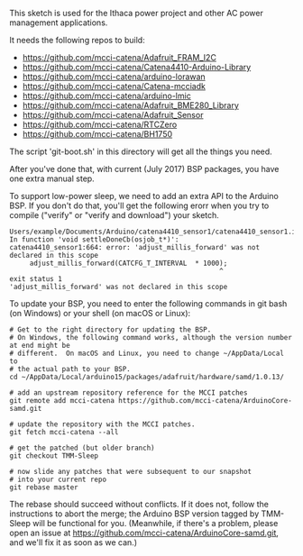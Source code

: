 This sketch is used for the Ithaca power project and other AC power management applications.

It needs the following repos to build:
*  https://github.com/mcci-catena/Adafruit_FRAM_I2C
*  https://github.com/mcci-catena/Catena4410-Arduino-Library
*  https://github.com/mcci-catena/arduino-lorawan
*  https://github.com/mcci-catena/Catena-mcciadk
*  https://github.com/mcci-catena/arduino-lmic
*  https://github.com/mcci-catena/Adafruit_BME280_Library
*  https://github.com/mcci-catena/Adafruit_Sensor
*  https://github.com/mcci-catena/RTCZero
*  https://github.com/mcci-catena/BH1750

The script 'git-boot.sh' in this directory will get all the things you need.

After you've done that, with current (July 2017) BSP packages, you have one extra manual step.

To support low-power sleep, we need to add an extra API to the Arduino BSP. If you don't do that, you'll get the following erorr when you try to compile ("verify" or "verify and download") your sketch.

```
Users/example/Documents/Arduino/catena4410_sensor1/catena4410_sensor1.ino: In function 'void settleDoneCb(osjob_t*)':
catena4410_sensor1:664: error: 'adjust_millis_forward' was not declared in this scope
     adjust_millis_forward(CATCFG_T_INTERVAL  * 1000);
                                                    ^
exit status 1
'adjust_millis_forward' was not declared in this scope
```

To update your BSP, you need to enter the following commands in git bash (on Windows) or your shell (on macOS or Linux):

```shell
# Get to the right directory for updating the BSP.
# On Windows, the following command works, although the version number at end might be
# different.  On macOS and Linux, you need to change ~/AppData/Local to
# the actual path to your BSP.
cd ~/AppData/Local/arduino15/packages/adafruit/hardware/samd/1.0.13/ 

# add an upstream repository reference for the MCCI patches
git remote add mcci-catena https://github.com/mcci-catena/ArduinoCore-samd.git

# update the repository with the MCCI patches.
git fetch mcci-catena --all

# get the patched (but older branch)
git checkout TMM-Sleep

# now slide any patches that were subsequent to our snapshot 
# into your current repo
git rebase master
```
The rebase should succeed without conflicts.  If it does not, follow the instructions to abort the merge; the Arduino BSP version tagged by TMM-Sleep will be functional for you. (Meanwhile, if there's a problem, please open an issue at https://github.com/mcci-catena/ArduinoCore-samd.git, and we'll fix it as soon as we can.)
